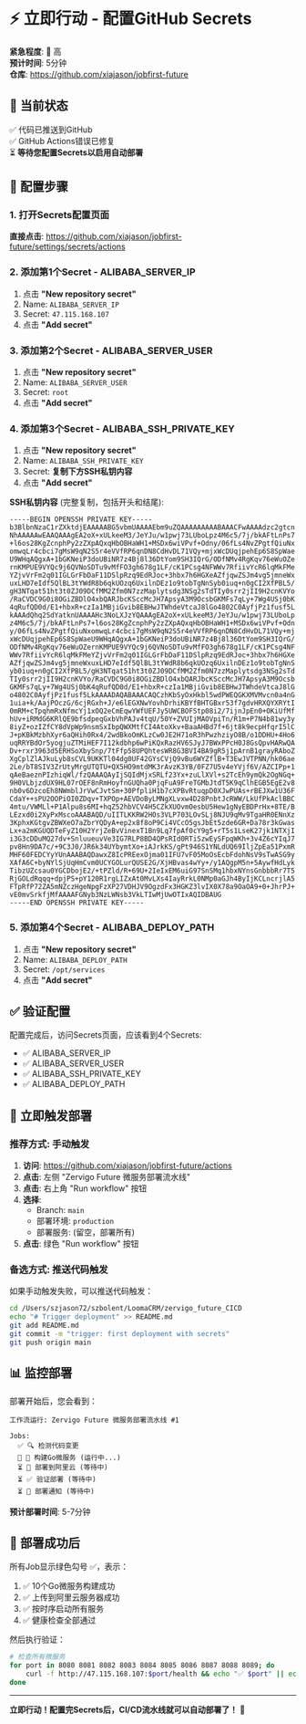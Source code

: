 # ⚡ 立即行动 - 配置GitHub Secrets

**紧急程度**: 🔴 高  
**预计时间**: 5分钟  
**仓库**: https://github.com/xiajason/jobfirst-future

## 🎯 当前状态

✅ 代码已推送到GitHub  
✅ GitHub Actions错误已修复  
⏳ **等待您配置Secrets以启用自动部署**

## 🔐 配置步骤

### 1. 打开Secrets配置页面

**直接点击**: https://github.com/xiajason/jobfirst-future/settings/secrets/actions

### 2. 添加第1个Secret - ALIBABA_SERVER_IP

1. 点击 **"New repository secret"**
2. Name: `ALIBABA_SERVER_IP`
3. Secret: `47.115.168.107`
4. 点击 **"Add secret"**

### 3. 添加第2个Secret - ALIBABA_SERVER_USER

1. 点击 **"New repository secret"**
2. Name: `ALIBABA_SERVER_USER`
3. Secret: `root`
4. 点击 **"Add secret"**

### 4. 添加第3个Secret - ALIBABA_SSH_PRIVATE_KEY

1. 点击 **"New repository secret"**
2. Name: `ALIBABA_SSH_PRIVATE_KEY`
3. Secret: **复制下方SSH私钥内容**
4. 点击 **"Add secret"**

**SSH私钥内容** (完整复制，包括开头和结尾):
```
-----BEGIN OPENSSH PRIVATE KEY-----
b3BlbnNzaC1rZXktdjEAAAAABG5vbmUAAAAEbm9uZQAAAAAAAAABAAACFwAAAAdzc2gtcn
NhAAAAAwEAAQAAAgEA2oX+xULkeeM3/JeYJu/w1pwj73LUboLpz4M6c5/7j/bkAFtLnPs7
+l6os28KgZcnphPy2zZXpAQxqHbOBHaWH1+MSDx6wiVPvf+Odny/06fLs4NvZPgtfQiuNx
omwqLr4cbci7gMsW9qN2S5r4eVVfRP6qnDN8CdHvDL71VQy+mjxWcDUqjpehEp6S8SpWae
U9WHqAQgxA+1bGKNeiP3doUBiNR7z4Bj8l36DtYom9SH3IQrG/ODfNMv4RgKqv76eWuOZe
rnKMPUE9VYQc9j6QVNoSDTu9vMfFO3gh678g1LF/cK1PCsg4NFWWv7RfiivYcR6lqMkFMe
YZjvVrFm2q01IGLGrFbDaF11DSlpRzq9EdRJoc+3hbx7h6HGXeAZfjqwZSJm4vg5jmneWx
uxLHD7eIdf5QlBL3tYWdR8b6qkUOzq6UxilnDEz1o9tobTgNnSyb0iuq+n0gCI2XfPBL5/
gH3NTqat51ht3t0ZJ09DCfMM2Zfm0N7zzMaplytsdg3NSg2sTdTIy0srr2jII9H2cnKVYo
/RaCVDC9G0i8OGiZBDlO4xbQARJbcKSccMcJH7ApsyA3M9OcsbGKMFs7qLy+7Wg4USj0bK
4qRufQD0d/E1+hbxR+czIa1MBjiGvib8EBHwJTWhdeVtcaJ8lGo4802C0AyfjPz1fusf5L
kAAAdQhq2SdYatknUAAAAHc3NoLXJzYQAAAgEA2oX+xULkeeM3/JeYJu/w1pwj73LUboLp
z4M6c5/7j/bkAFtLnPs7+l6os28KgZcnphPy2zZXpAQxqHbOBHaWH1+MSDx6wiVPvf+Odn
y/06fLs4NvZPgtfQiuNxomwqLr4cbci7gMsW9qN2S5r4eVVfRP6qnDN8CdHvDL71VQy+mj
xWcDUqjpehEp6S8SpWaeU9WHqAQgxA+1bGKNeiP3doUBiNR7z4Bj8l36DtYom9SH3IQrG/
ODfNMv4RgKqv76eWuOZernKMPUE9VYQc9j6QVNoSDTu9vMfFO3gh678g1LF/cK1PCsg4NF
WWv7RfiivYcR6lqMkFMeYZjvVrFm2q01IGLGrFbDaF11DSlpRzq9EdRJoc+3hbx7h6HGXe
AZfjqwZSJm4vg5jmneWxuxLHD7eIdf5QlBL3tYWdR8b6qkUOzq6UxilnDEz1o9tobTgNnS
yb0iuq+n0gCI2XfPBL5/gH3NTqat51ht3t0ZJ09DCfMM2Zfm0N7zzMaplytsdg3NSg2sTd
TIy0srr2jII9H2cnKVYo/RaCVDC9G0i8OGiZBDlO4xbQARJbcKSccMcJH7ApsyA3M9Ocsb
GKMFs7qLy+7Wg4USj0bK4qRufQD0d/E1+hbxR+czIa1MBjiGvib8EBHwJTWhdeVtcaJ8lG
o4802C0AyfjPz1fusf5LkAAAADAQABAAACAQCzhKbSyOxHkbl5wdPWEQGKXMVMvcn0a4nG
1uia+k/AajPOczG/6cjRGxh+J/e6lEGXNwYovhDrhiKBYfBHTGBxr53f7gdvHRXQYXRYtI
0mRM+cTpqhmRxNfmcYj1xOQ2eCmEqwYWfUEFJy5UWCBOFStp08i2/7ijnJpEn0+OKiUfMf
hUv+iRMdG6KRlQE9bfsdpeqGxbVhPAJv4tqU/50Y+ZVUIjMAOVpiTn/R1m+P7N4b81wy3y
8iyZ+ozIZfCY8dVpWp9nsmSxIbpQWXMtfCI4AtoXkv+BaaAHBd7f+6jt8k9ecpHfqrI5lC
J+pKBkMzbhXyr6aQHih0Rx4/2wdBkoOmKLzCw0JE2H71oR3hPwzhziyO8B/o1DDHU+4Ho6
uqRRYBdOr5yogjuZTMiHEF7I12kdbhp6wPiKQxRazHV6SJyJ7BWxPPcH0J8GsQpvHARwQA
Dv+rxr3963d5ERHSoXbySnp/7tFfp58UPQhtesWR8G3BVI4BA9gR5j1pArnB1grayRAboZ
XgCplZlAJkuLyb8sCVL9UKKTl04dg0UF42GYsCVjQ9vBu6WYZflB+T3EwJVTPNN/hk06ae
2Le/bT8SIV3ZrUtyMrgUTQTU+QX5HO9mtdMK3rAvzK3YB/0FZ7U5v4eYVjf6V/AZCIPp+1
qAeBaeznPIzhiqWl/fzQAAAQAyIjSQIdMjxSRLf23Yx+zuLlXVl+s2TcEh9ymQk2OgNGq+
9H0VLbjzdUX9HL07rOEF8nRmHoyfnGUQha0PjqFuA9FreTGMbJtdT5K9qClhEGB5EgE2v8
nb0v6DzcoEh8NWmblJrVwCJvtSm+30PfpliH1b7cXPBvRtuqpD0XJwPUAs+rBEJXw1U36F
CdaY++sPU2OOPiOI0ZDqv+TXPOp+AEVDoByLMNgXLvxw4D28PnbtJcRWW/LkUfPkAclBBC
4mtu/VWMLl+P1Alpu8s6MI+hqZ52hbVCV4H5CZkXUOvmOesbU5Hew1gNyEBDPrHx+8TE/B
LEzxd0i2XyPxMscoAAABAQD/uIITLKKRW2HOs3VLP703LOvSLj8NJU9qMv9TgaHR0ENnXz
3KphxKGtgvZBWXeO7aZbrYQDyA+ep2x8f8oP9Ci4VCcO5gsJbEt5zde6GR+Da78r3kGwas
Lx+a2mKGUQDTeFyZ10H2YrjZeBvVinexT1Bn9Lq7fpAf0cY9g5+rT5s1LseK27jk1NTXjI
i3G3cDDuMQ27dv+SnluueuvVe3IG7RLP8BD4QPsRId0RTiSzwEySFpqWKh+3v4Z6cYIqJ7
pv8Hn9DA7c/+9C3J0/JR6k34UYbymtXo+iAJrkKS/gPt946S1YNLdUQ69IljZpEa51PxmR
MHF60FEDCYyYUnAAABAQDawxZ8IcPREexOjma01IFU7vF05MoOsEcbFdohNsV9sTwASG9y
XAfA6C+byNYlSjUqHmCvm0UCYGOLurQUSE2G/XjHBvas4wYy+/y1AQgpM5n+5AywfHdLyk
TibzUZcsau0YGCDbojE2/+tPZld/R+69U+2IeIxEM6uiG97SnSMq1hbxNYnsGnbbbRr7T5
RjGOLdRqqq+dpjPS+pY120R1rgLIZxAt0MvLXs4IayRrkL0NMp0aGJh4ByIjKCLncrjlA5
FTpRfP72ZA5mNZczHgeNpgFzXP27VDHJV9OgzdFx3HGKZ3lvIX0X78a9OaOA9+0+JhrPJ+
vE0mvSrkfjMfAAAAFGNyb3NzLWNsb3VkLTIwMjUwOTIxAQIDBAUG
-----END OPENSSH PRIVATE KEY-----
```

### 5. 添加第4个Secret - ALIBABA_DEPLOY_PATH

1. 点击 **"New repository secret"**
2. Name: `ALIBABA_DEPLOY_PATH`
3. Secret: `/opt/services`
4. 点击 **"Add secret"**

## ✅ 验证配置

配置完成后，访问Secrets页面，应该看到4个Secrets:

- ✅ ALIBABA_SERVER_IP
- ✅ ALIBABA_SERVER_USER
- ✅ ALIBABA_SSH_PRIVATE_KEY
- ✅ ALIBABA_DEPLOY_PATH

## 🚀 立即触发部署

### 推荐方式: 手动触发

1. **访问**: https://github.com/xiajason/jobfirst-future/actions
2. **点击**: 左侧 "Zervigo Future 微服务部署流水线"
3. **点击**: 右上角 "Run workflow" 按钮
4. **选择**:
   - Branch: `main`
   - 部署环境: `production`
   - 部署服务: (留空，部署所有)
5. **点击**: 绿色 "Run workflow" 按钮

### 备选方式: 推送代码触发

如果手动触发失败，可以推送代码触发：

```bash
cd /Users/szjason72/szbolent/LoomaCRM/zervigo_future_CICD
echo "# Trigger deployment" >> README.md
git add README.md
git commit -m "trigger: first deployment with secrets"
git push origin main
```

## 📊 监控部署

部署开始后，您会看到：

```
工作流运行: Zervigo Future 微服务部署流水线 #1

Jobs:
  ✅ 🔍 检测代码变更
  🔄 🔨 构建Go微服务 (运行中...)
  ⏳ 🚀 部署到阿里云 (等待中)
  ⏳ ✅ 验证部署 (等待中)
  ⏳ 📢 部署通知 (等待中)
```

**预计部署时间**: 5-7分钟

## 🎯 部署成功后

所有Job显示绿色勾号 ✅，表示：

1. ✅ 10个Go微服务构建成功
2. ✅ 上传到阿里云服务器成功
3. ✅ 按时序启动所有服务
4. ✅ 健康检查全部通过

然后执行验证：

```bash
# 检查所有微服务
for port in 8080 8081 8082 8083 8084 8085 8086 8087 8088 8089; do
    curl -f http://47.115.168.107:$port/health && echo "✅ $port" || echo "❌ $port"
done
```

---

**立即行动！配置完Secrets后，CI/CD流水线就可以自动部署了！** 🚀
